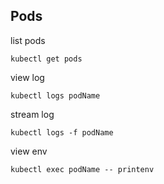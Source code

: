 Pods
---

list pods

    kubectl get pods

view log

    kubectl logs podName

stream log

    kubectl logs -f podName
    
view env

    kubectl exec podName -- printenv
